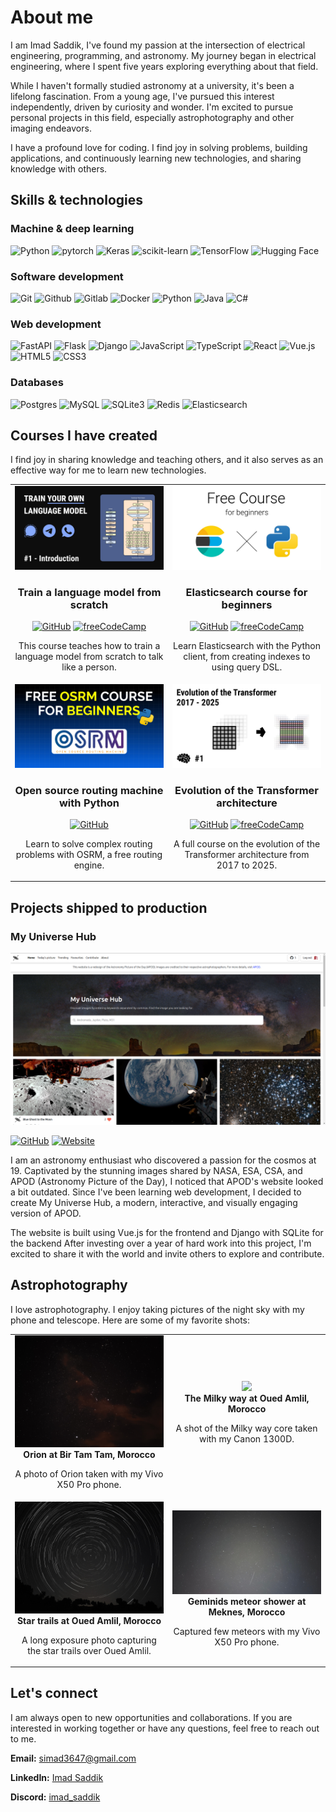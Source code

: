 # About me

I am Imad Saddik, I've found my passion at the intersection of electrical engineering, programming, and astronomy. My journey began in electrical engineering, where I spent five years exploring everything about that field.

While I haven't formally studied astronomy at a university, it's been a lifelong fascination. From a young age, I've pursued this interest independently, driven by curiosity and wonder. I'm excited to pursue personal projects in this field, especially astrophotography and other imaging endeavors.

I have a profound love for coding. I find joy in solving problems, building applications, and continuously learning new technologies, and sharing knowledge with others.

## Skills & technologies

### Machine & deep learning

![Python](https://img.shields.io/badge/Python-14354C?&logo=python&logoColor=white)
![pytorch](https://img.shields.io/badge/PyTorch-EE4C2C?&logo=PyTorch&logoColor=white)
![Keras](https://img.shields.io/badge/Keras-%23D00000.svg?logo=Keras&logoColor=white)
![scikit-learn](https://img.shields.io/badge/scikit--learn-%23F7931E.svg?&logo=scikit-learn&logoColor=white)
![TensorFlow](https://img.shields.io/badge/TensorFlow-%23FF6F00.svg?&logo=TensorFlow&logoColor=white)
![Hugging Face](https://img.shields.io/badge/%20Hugging%20Face-FFD21E?&logo=hugging-face&logoColor=white)

### Software development

![Git](https://img.shields.io/badge/GIT-E44C30?&logo=git&logoColor=white)
![Github](https://img.shields.io/badge/Github-171515?&logo=github&logoColor=white)
![Gitlab](https://img.shields.io/badge/Gitlab-330F63?&logo=gitlab&logoColor=white)
![Docker](https://img.shields.io/badge/Docker-%230db7ed.svg?&logo=docker&logoColor=white)
![Python](https://img.shields.io/badge/Python-14354C?&logo=python&logoColor=white)
![Java](https://img.shields.io/badge/Java-ED8B00?&logo=java&logoColor=white)
![C#](https://img.shields.io/badge/C%23-058e0c?&logo=c-sharp&logoColor=white)

### Web development

![FastAPI](https://img.shields.io/badge/FastAPI-005571?logo=fastapi)
![Flask](https://img.shields.io/badge/Flask-000000?logo=flask&logoColor=white)
![Django](https://img.shields.io/badge/Django-092E20?logo=django&logoColor=white)
![JavaScript](https://img.shields.io/badge/JavaScript-323330?&logo=javascript&logoColor=F7DF1E)
![TypeScript](https://img.shields.io/badge/TypeScript-007ACC?logo=typescript&logoColor=white)
![React](https://img.shields.io/badge/React-20232A?logo=react&logoColor=61DAFB)
![Vue.js](https://img.shields.io/badge/Vue.js-4FC08D?logo=vue.js&logoColor=white)
![HTML5](https://img.shields.io/badge/html5-%23E34F26.svg?logo=html5&logoColor=white)
![CSS3](https://img.shields.io/badge/CSS3-%231572B6.svg?logo=css3&logoColor=white)

### Databases

![Postgres](https://img.shields.io/badge/Postgres-%23316192.svg?&logo=postgresql&logoColor=white)
![MySQL](https://img.shields.io/badge/MySQL-4479A1?&logo=mysql&logoColor=white)
![SQLite3](https://img.shields.io/badge/SQLite-07405E?&logo=sqlite&logoColor=white)
![Redis](https://img.shields.io/badge/Redis-DC382D?&logo=redis&logoColor=white)
![Elasticsearch](https://img.shields.io/badge/Elasticsearch-005571?logo=elasticsearch&logoColor=white)

## Courses I have created

I find joy in sharing knowledge and teaching others, and it also serves as an effective way for me to learn new technologies.

<table align="center">
    <tr>
        <td align="center" width="50%">
            <a href="https://www.youtube.com/watch?v=9Ge0sMm65jo&t=123s" target="_blank">
                <img src="./images/train_language_model_course_cover.jpg" width="100%"/>
            </a>
            <br />
            <h3 style="margin-bottom: 16px;">Train a language model from scratch</h3>
            <a href="https://github.com/ImadSaddik/Train_Your_Language_Model_Course"><img alt="GitHub" src="https://img.shields.io/badge/View_repository-171515?logo=github&logoColor=white"></a>
            <a href="https://www.youtube.com/watch?v=9Ge0sMm65jo&t=123s"><img alt="freeCodeCamp" src="https://img.shields.io/badge/Featured_on_freeCodeCamp-0A0A23?logo=freecodecamp&logoColor=white"></a>
            <p>This course teaches how to train a language model from scratch to talk like a person.</p>
        </td>
        <td align="center" width="50%">
            <a href="https://www.youtube.com/watch?v=a4HBKEda_F8&t=16s" target="_blank">
                <img src="./images/elasticsearch_course_cover.jpg" width="100%"/>
            </a>
            <br />
            <h3 style="margin-bottom: 16px;">Elasticsearch course for beginners</h3>
            <a href="https://github.com/ImadSaddik/ElasticSearch_Python_Course"><img alt="GitHub" src="https://img.shields.io/badge/View_repository-171515?logo=github&logoColor=white"></a>
            <a href="https://www.youtube.com/watch?v=a4HBKEda_F8&t=16s"><img alt="freeCodeCamp" src="https://img.shields.io/badge/Featured_on_freeCodeCamp-0A0A23?logo=freecodecamp&logoColor=white"></a>
            <p>Learn Elasticsearch with the Python client, from creating indexes to using query DSL.</p>
        </td>
    </tr>
    <tr>
        <td align="center" width="50%">
            <a href="https://www.youtube.com/playlist?list=PLMSb3cZXtIfoT7duU9eAdpmcnDq2rINUJ" target="_blank">
                <img src="./images/osrm_course_cover.jpg" width="100%"/>
            </a>
            <br />
            <h3 style="margin-bottom: 16px;">Open source routing machine with Python</h3>
            <a href="https://github.com/ImadSaddik/OSRM_Course_Python"><img alt="GitHub" src="https://img.shields.io/badge/View_repository-171515?logo=github&logoColor=white"></a>
            <p>Learn to solve complex routing problems with OSRM, a free routing engine.</p>
        </td>
        <td align="center" width="50%">
        <a href="https://www.youtube.com/watch?v=8WBS0dT0h2I&t=1198s" target="_blank">
            <img src="./images/transformer_evolution_course_cover.png" width="100%"/>
        </a>
        <br />
        <h3 style="margin-bottom: 16px;">Evolution of the Transformer architecture</h3>
        <a href="https://github.com/ImadSaddik/Train_Your_Language_Model_Course"><img alt="GitHub" src="https://img.shields.io/badge/View_repository-171515?logo=github&logoColor=white"></a>
        <a href="https://www.youtube.com/watch?v=8WBS0dT0h2I&t=1198s"><img alt="freeCodeCamp" src="https://img.shields.io/badge/Featured_on_freeCodeCamp-0A0A23?logo=freecodecamp&logoColor=white"></a>
        <p>A full course on the evolution of the Transformer architecture from 2017 to 2025.</p>
        </td>
    </tr>
</table>

## Projects shipped to production

### My Universe Hub

[![My Universe Hub Thumbnail](./images/my_universe_hub_home_page.png)](https://www.youtube.com/watch?v=kvoKKJ2zsts)

<a href="https://myuniversehub.com/"><img alt="GitHub" src="https://img.shields.io/badge/View_repository-171515?logo=github&amp;logoColor=white"></a>
<a href="https://myuniversehub.com/"><img alt="Website" src="https://img.shields.io/badge/View_website-0A0A23?logo=internet-explorer&amp;logoColor=white"></a>

I am an astronomy enthusiast who discovered a passion for the cosmos at 19. Captivated by the stunning images shared by NASA, ESA, CSA, and APOD (Astronomy Picture of the Day), I noticed that APOD's website looked a bit outdated. Since I've been learning web development, I decided to create My Universe Hub, a modern, interactive, and visually engaging version of APOD.

The website is built using Vue.js for the frontend and Django with SQLite for the backend After investing over a year of hard work into this project, I'm excited to share it with the world and invite others to explore and contribute.

## Astrophotography

I love astrophotography. I enjoy taking pictures of the night sky with my phone and telescope. Here are some of my favorite shots:

<table align="center">
    <tr>
        <td align="center" width="50%">
            <img src="./images/orion_bir_tam_tam.jpg" width="100%"/>
            <br />
            <b>Orion at Bir Tam Tam, Morocco</b>
            <p>A photo of Orion taken with my Vivo X50 Pro phone.</p>
        </td>
        <td align="center" width="50%">
            <img src="./images/milky_way_oued_amlil.jpeg" width="100%"/>
            <br />
            <b>The Milky way at Oued Amlil, Morocco</b>
            <p>A shot of the Milky way core taken with my Canon 1300D.</p>
        </td>
    </tr>
    <tr>
        <td align="center" width="50%">
            <img src="./images/star_trails.jpeg" width="100%"/>
            <br />
            <b>Star trails at Oued Amlil, Morocco</b>
            <p>A long exposure photo capturing the star trails over Oued Amlil.</p>
        </td>
        <td align="center" width="50%">
            <img src="./images/geminids_meteor_shower.jpeg" width="100%"/>
            <br />
            <b>Geminids meteor shower at Meknes, Morocco</b>
            <p>Captured few meteors with my Vivo X50 Pro phone.</p>
        </td>
    </tr>
</table>

## Let's connect

I am always open to new opportunities and collaborations. If you are interested in working together or have any questions, feel free to reach out to me.

**Email:** [simad3647@gmail.com](mailto:simad3647@gmail.com)

**LinkedIn:** [Imad Saddik](https://www.linkedin.com/in/imadsaddik/)

**Discord:** [imad_saddik](https://discord.com/users/imad_saddik)